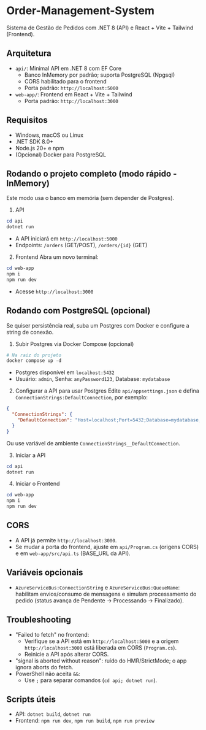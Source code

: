 # Order-Management-System

Sistema de Gestão de Pedidos com .NET 8 (API) e React + Vite + Tailwind (Frontend).

## Arquitetura
- `api/`: Minimal API em .NET 8 com EF Core
  - Banco InMemory por padrão; suporta PostgreSQL (Npgsql)
  - CORS habilitado para o frontend
  - Porta padrão: `http://localhost:5000`
- `web-app/`: Frontend em React + Vite + Tailwind
  - Porta padrão: `http://localhost:3000`

## Requisitos
- Windows, macOS ou Linux
- .NET SDK 8.0+
- Node.js 20+ e npm
- (Opcional) Docker para PostgreSQL

## Rodando o projeto completo (modo rápido - InMemory)
Este modo usa o banco em memória (sem depender de Postgres).

1) API
```powershell
cd api
dotnet run
```
- A API iniciará em `http://localhost:5000`
- Endpoints: `/orders` (GET/POST), `/orders/{id}` (GET)

2) Frontend
Abra um novo terminal:
```powershell
cd web-app
npm i
npm run dev
```
- Acesse `http://localhost:3000`

## Rodando com PostgreSQL (opcional)
Se quiser persistência real, suba um Postgres com Docker e configure a string de conexão.

1) Subir Postgres via Docker Compose (opcional)
```powershell
# Na raiz do projeto
docker compose up -d
```
- Postgres disponível em `localhost:5432`
- Usuário: `admin`, Senha: `anyPassword123`, Database: `mydatabase`

2) Configurar a API para usar Postgres
Edite `api/appsettings.json` e defina `ConnectionStrings:DefaultConnection`, por exemplo:
```json
{
  "ConnectionStrings": {
    "DefaultConnection": "Host=localhost;Port=5432;Database=mydatabase;Username=admin;Password=anyPassword123"
  }
}
```
Ou use variável de ambiente `ConnectionStrings__DefaultConnection`.

3) Iniciar a API
```powershell
cd api
dotnet run
```

4) Iniciar o Frontend
```powershell
cd web-app
npm i
npm run dev
```

## CORS
- A API já permite `http://localhost:3000`.
- Se mudar a porta do frontend, ajuste em `api/Program.cs` (origens CORS) e em `web-app/src/api.ts` (BASE_URL da API).

## Variáveis opcionais
- `AzureServiceBus:ConnectionString` e `AzureServiceBus:QueueName`: habilitam envios/consumo de mensagens e simulam processamento do pedido (status avança de Pendente → Processando → Finalizado).

## Troubleshooting
- "Failed to fetch" no frontend:
  - Verifique se a API está em `http://localhost:5000` e a origem `http://localhost:3000` está liberada em CORS (`Program.cs`).
  - Reinicie a API após alterar CORS.
- "signal is aborted without reason": ruído do HMR/StrictMode; o app ignora aborts do fetch.
- PowerShell não aceita `&&`:
  - Use `;` para separar comandos (`cd api; dotnet run`).

## Scripts úteis
- API: `dotnet build`, `dotnet run`
- Frontend: `npm run dev`, `npm run build`, `npm run preview`
